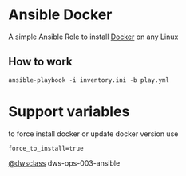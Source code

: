# Ansible Docker

A simple Ansible Role to install [Docker](https://www.docker.com) on any Linux

## How to work 

```
ansible-playbook -i inventory.ini -b play.yml
```
# Support variables
to force install docker or update docker version use
```
force_to_install=true
```
[@dwsclass](https://github.com/dwsclass/) dws-ops-003-ansible